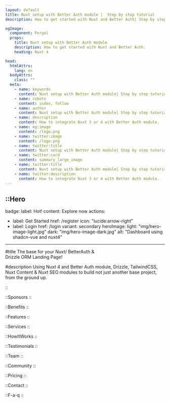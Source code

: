 ```yaml
---
layout: default
title: Nuxt setup with Better Auth module |  Step by step tutorial
description: How to get started with Nuxt and Better Auth| Step by step tutorial.

ogImage:
  component: Pergel
  props:
    title: Nuxt setup with Better Auth module
    description: How to get started with Nuxt and Better Auth.
    heading: Nuxt 4

head:
  htmlAttrs:
    lang: en
  bodyAttrs:
    class: ""
  meta:
    - name: keywords
      content: Nuxt setup with Better Auth module| Step by step tutorial
    - name: robots
      content: index, follow
    - name: author
      content: Nuxt setup with Better Auth module| Step by step tutorial
    - name: description
      content: How to integrate Nuxt 3 or 4 with Better Auth module.
    - name: og:image
      content: /logo.png
    - name: twitter:image
      content: /logo.png
    - name: twitter:title
      content: Nuxt setup with Better Auth module| Step by step tutorial
    - name: twitter:card
      content: summary_large_image
    - name: twitter:title
      content: Nuxt setup with Better Auth module| Step by step tutorial
    - name: twitter:description
      content: How to integrate Nuxt 3 or 4 with Better Auth module.
---
```


::Hero
---
badge:
  label: Hot!
  content: Explore now
actions:
  - label: Get Started
    href: /register
    icon: "lucide:arrow-right"
  - label: Login
    href: /login
    variant: secondary
heroImage:
  light: "img/hero-image-light.jpg"
  dark: "img/hero-image-dark.jpg"
  alt: "Dashboard using shadcn-vue and nuxt4"

---
#title
The base for your
  <span class="gradient-text">Nuxt/ BetterAuth &<br/> Drizzle ORM </span>
  Landing Page!

#description
Using Nuxt 4 and Better Auth module, Drizzle, TailwindCSS, Nuxt Content & Nuxt SEO modules to build not just another base project, from the ground up.

::

::Sponsors
::

::Benefits
::


::Features
::

::Services
::

::HowItWorks
::

::Testimonials
::


::Team
::

::Community
::

::Pricing
::

::Contact
::

::F-a-q
::


